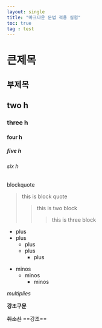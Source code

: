 ```yaml
---
layout: single
title: "마크다운 문법 적용 실험"
toc: true
tag : test
---
```


큰제목
=========

부제목
------

## two h
### three h
#### four h
##### five h
###### six h

blockquote
> this is block quote
> >this is two block
> >> this is three block


+ plus
+ plus
	+ plus
	+ plus
		+ plus


- minos
	- minos
		- minos

*multiplies*

**강조구문**

~~취소선~~
==강조==
